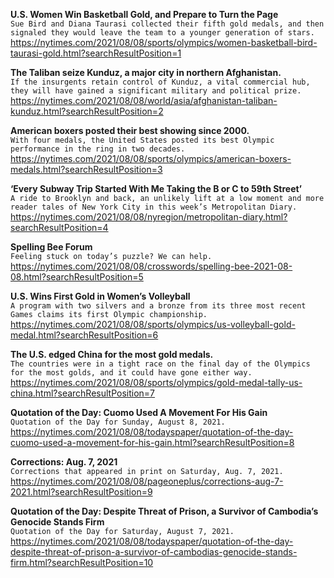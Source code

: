 **U.S. Women Win Basketball Gold, and Prepare to Turn the Page**\
`Sue Bird and Diana Taurasi collected their fifth gold medals, and then signaled they would leave the team to a younger generation of stars.`\
https://nytimes.com/2021/08/08/sports/olympics/women-basketball-bird-taurasi-gold.html?searchResultPosition=1

**The Taliban seize Kunduz, a major city in northern Afghanistan.**\
`If the insurgents retain control of Kunduz, a vital commercial hub, they will have gained a significant military and political prize.`\
https://nytimes.com/2021/08/08/world/asia/afghanistan-taliban-kunduz.html?searchResultPosition=2

**American boxers posted their best showing since 2000.**\
`With four medals, the United States posted its best Olympic performance in the ring in two decades.`\
https://nytimes.com/2021/08/08/sports/olympics/american-boxers-medals.html?searchResultPosition=3

**‘Every Subway Trip Started With Me Taking the B or C to 59th Street’**\
`A ride to Brooklyn and back, an unlikely lift at a low moment and more reader tales of New York City in this week’s Metropolitan Diary.`\
https://nytimes.com/2021/08/08/nyregion/metropolitan-diary.html?searchResultPosition=4

**Spelling Bee Forum**\
`Feeling stuck on today’s puzzle? We can help.`\
https://nytimes.com/2021/08/08/crosswords/spelling-bee-2021-08-08.html?searchResultPosition=5

**U.S. Wins First Gold in Women’s Volleyball**\
`A program with two silvers and a bronze from its three most recent Games claims its first Olympic championship.`\
https://nytimes.com/2021/08/08/sports/olympics/us-volleyball-gold-medal.html?searchResultPosition=6

**The U.S. edged China for the most gold medals.**\
`The countries were in a tight race on the final day of the Olympics for the most golds, and it could have gone either way.`\
https://nytimes.com/2021/08/08/sports/olympics/gold-medal-tally-us-china.html?searchResultPosition=7

**Quotation of the Day: Cuomo Used A Movement For His Gain**\
`Quotation of the Day for Sunday, August 8, 2021.`\
https://nytimes.com/2021/08/08/todayspaper/quotation-of-the-day-cuomo-used-a-movement-for-his-gain.html?searchResultPosition=8

**Corrections: Aug. 7, 2021**\
`Corrections that appeared in print on Saturday, Aug. 7, 2021.`\
https://nytimes.com/2021/08/08/pageoneplus/corrections-aug-7-2021.html?searchResultPosition=9

**Quotation of the Day: Despite Threat of Prison, a Survivor of Cambodia’s Genocide Stands Firm**\
`Quotation of the Day for Saturday, August 7, 2021.`\
https://nytimes.com/2021/08/08/todayspaper/quotation-of-the-day-despite-threat-of-prison-a-survivor-of-cambodias-genocide-stands-firm.html?searchResultPosition=10

